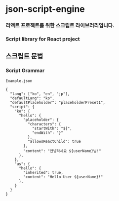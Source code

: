 # json-script-engine
### 리액트 프로젝트를 위한 스크립트 라이브러리입니다.
### Script library for React project

## 스크립트 문법
### Script Grammar
`Example.json`
```json5
{
  "lang": ["ko", "en", "jp"],
  "defaultLang": "ko",
  "defaultPlaceholder": "placeholderPreset1",
  "script": {
    "ko": {
      "hello": {
        "placeholder": {
          "characters": {
            "startWith": "${",
            "endWith": "}"
          },
          "allowsReactChild": true
        },
        "content": "안녕하세요 ${userName}님!"
      },
    },
    "us": {
      "hello": {
        "inherited": true,
        "content": "Hello User ${userName}!"
      },
    }
  }
}
```
